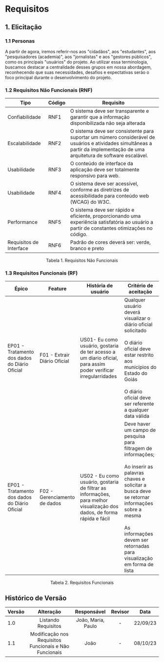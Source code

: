 # Requisitos 

## 1. Elicitação

### 1.1 Personas
A partir de agora, iremos referir-nos aos "cidadãos", aos "estudantes", aos "pesquisadores (academia)", aos "jornalistas" e aos "gestores públicos",  como os principais "usuários" do projeto. Ao utilizar essa terminologia, buscamos destacar a centralidade desses grupos em nossa abordagem, reconhecendo que suas necessidades, desafios e expectativas serão o foco principal durante o desenvolvimento do projeto.

### 1.2 Requisitos Não Funcionais (RNF)

|   Tipo   | Código | Requisito |
|   -     |    -    |    -      |
|    Confiabilidade    |   RNF1   | O sistema deve ser transparente e garantir que a informação disponibilizada não seja alterada|
|    Escalabilidade     |   RNF2   | O sistema deve ser consistente para suportar um número considerável de usuários e atividades simultâneas a partir da implementação de uma arquitetura de software escalável. |
|    Usabilidade     |   RNF3    | O conteúdo de interface da aplicação deve ser totalmente responsivo para web. |
|    Usabilidade     |   RNF4    | O sistema deve ser acessível, conforme as diretrizes de acessibilidade para conteúdo web (WCAG) do W3C. |
|    Performance     |   RNF5   | O sistema deve ser rápido e eficiente, proporcionando uma experiência satisfatória ao usuário a partir de constantes otimizações no código. |
| Requisitos de Interface |   RNF6    | Padrão de cores deverá ser: verde, branco e preto |
<p align="center">Tabela 1. Requisitos Não Funcionais</p>

### 1.3 Requisitos Funcionais (RF)

| Épico  | Feature | História de usuário | Critério de aceitação|
|   -     |    -   |         -           |           -          |
| EP01 - Tratamento dos dados do Diário Oficial | F01 - Extrair Diário Oficial | US01- Eu como usuário, gostaria de ter acesso a um diario oficial, para assim poder verificar irregularridades | Qualquer usuário deverá visualizar o diário oficial solicitado <br/><br/> O diário oficial deve estar restrito aos municípios do Estado do Goiás <br/><br/> O diário oficial deve ser referente a qualquer data válida |
| EP01 - Tratamento dos dados do Diário Oficial | F02 - Gerenciamento de dados    |    US02 - Eu como usuário, gostaria de filtrar as informações, para melhor visualização dos dados, de forma rápida e fácil  | Deve haver um campo de pesquisa para filtragem de informações;<br/><br/>Ao inserir as palavras chaves e solicitar a busca deve se retornar informações sobre a mesma<br/><br/> As informações devem ser retornadas para visualização em forma de lista|
<p align="center">Tabela 2. Requisitos Funcionais</p>

## Histórico de Versão

| Versão | Alteração |  Responsável  | Revisor | Data  |
| ------ | :-------: | :-----------: | :-----: | :---: |
|  1.0   | Listando Requisitos | João, Maria, Paulo |  -   | 22/09/23 |
|  1.1   | Modificação nos Requisitos Funcionais e Não Funcionais | João | - | 08/10/23